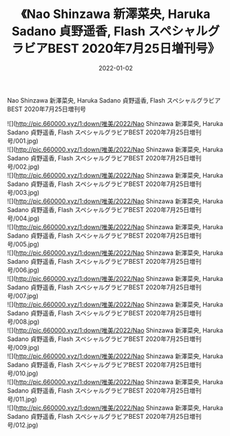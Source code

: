 ﻿---
layout: post
title:  《Nao Shinzawa 新澤菜央, Haruka Sadano 貞野遥香, Flash スペシャルグラビアBEST 2020年7月25日増刊号》
date:   2022-01-02
img: http://pic.660000.xyz/1:down/唯美/2022/Nao Shinzawa 新澤菜央, Haruka Sadano 貞野遥香, Flash スペシャルグラビアBEST 2020年7月25日増刊号/000.jpg
categories: [美女, 清纯, 唯美]
---

Nao Shinzawa 新澤菜央, Haruka Sadano 貞野遥香, Flash スペシャルグラビアBEST 2020年7月25日増刊号

  ![](http://pic.660000.xyz/1:down/唯美/2022/Nao Shinzawa 新澤菜央, Haruka Sadano 貞野遥香, Flash スペシャルグラビアBEST 2020年7月25日増刊号/001.jpg) <br> ![](http://pic.660000.xyz/1:down/唯美/2022/Nao Shinzawa 新澤菜央, Haruka Sadano 貞野遥香, Flash スペシャルグラビアBEST 2020年7月25日増刊号/002.jpg) <br> ![](http://pic.660000.xyz/1:down/唯美/2022/Nao Shinzawa 新澤菜央, Haruka Sadano 貞野遥香, Flash スペシャルグラビアBEST 2020年7月25日増刊号/003.jpg) <br> ![](http://pic.660000.xyz/1:down/唯美/2022/Nao Shinzawa 新澤菜央, Haruka Sadano 貞野遥香, Flash スペシャルグラビアBEST 2020年7月25日増刊号/004.jpg) <br> ![](http://pic.660000.xyz/1:down/唯美/2022/Nao Shinzawa 新澤菜央, Haruka Sadano 貞野遥香, Flash スペシャルグラビアBEST 2020年7月25日増刊号/005.jpg) <br> ![](http://pic.660000.xyz/1:down/唯美/2022/Nao Shinzawa 新澤菜央, Haruka Sadano 貞野遥香, Flash スペシャルグラビアBEST 2020年7月25日増刊号/006.jpg) <br> ![](http://pic.660000.xyz/1:down/唯美/2022/Nao Shinzawa 新澤菜央, Haruka Sadano 貞野遥香, Flash スペシャルグラビアBEST 2020年7月25日増刊号/007.jpg) <br> ![](http://pic.660000.xyz/1:down/唯美/2022/Nao Shinzawa 新澤菜央, Haruka Sadano 貞野遥香, Flash スペシャルグラビアBEST 2020年7月25日増刊号/008.jpg) <br> ![](http://pic.660000.xyz/1:down/唯美/2022/Nao Shinzawa 新澤菜央, Haruka Sadano 貞野遥香, Flash スペシャルグラビアBEST 2020年7月25日増刊号/009.jpg) <br> ![](http://pic.660000.xyz/1:down/唯美/2022/Nao Shinzawa 新澤菜央, Haruka Sadano 貞野遥香, Flash スペシャルグラビアBEST 2020年7月25日増刊号/010.jpg) <br> ![](http://pic.660000.xyz/1:down/唯美/2022/Nao Shinzawa 新澤菜央, Haruka Sadano 貞野遥香, Flash スペシャルグラビアBEST 2020年7月25日増刊号/011.jpg) <br> ![](http://pic.660000.xyz/1:down/唯美/2022/Nao Shinzawa 新澤菜央, Haruka Sadano 貞野遥香, Flash スペシャルグラビアBEST 2020年7月25日増刊号/012.jpg) <br>